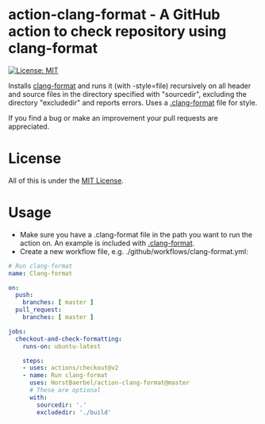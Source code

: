 # action-clang-format - A GitHub action to check repository using clang-format

[![License: MIT](https://img.shields.io/badge/License-MIT-yellow.svg)](https://opensource.org/licenses/MIT)

Installs [clang-format](https://clang.llvm.org/docs/ClangFormat.html) and runs it (with -style=file) recursively on all header and source files in the directory specified with "sourcedir", excluding the directory "excludedir" and reports errors. Uses a [.clang-format](https://clang.llvm.org/docs/ClangFormatStyleOptions.html) file for style.

If you find a bug or make an improvement your pull requests are appreciated.

# License

All of this is under the [MIT License](LICENSE).

# Usage

* Make sure you have a .clang-format file in the path you want to run the action on. An example is included with [.clang-format](.clang-format).
* Create a new workflow file, e.g. ./github/workflows/clang-format.yml:

```yaml
# Run clang-format
name: Clang-format

on:
  push:
    branches: [ master ]
  pull_request:
    branches: [ master ]

jobs:
  checkout-and-check-formatting:
    runs-on: ubuntu-latest

    steps:
    - uses: actions/checkout@v2
    - name: Run clang-format
      uses: HorstBaerbel/action-clang-format@master
      # These are optional
      with:
        sourcedir: '.'
        excludedir: './build'
```
